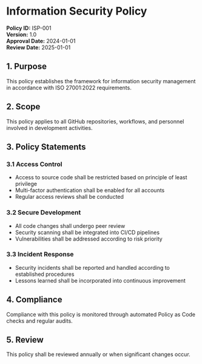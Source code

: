 # Information Security Policy

**Policy ID:** ISP-001  
**Version:** 1.0  
**Approval Date:** 2024-01-01  
**Review Date:** 2025-01-01  

## 1. Purpose
This policy establishes the framework for information security management in accordance with ISO 27001:2022 requirements.

## 2. Scope
This policy applies to all GitHub repositories, workflows, and personnel involved in development activities.

## 3. Policy Statements

### 3.1 Access Control
- Access to source code shall be restricted based on principle of least privilege
- Multi-factor authentication shall be enabled for all accounts
- Regular access reviews shall be conducted

### 3.2 Secure Development
- All code changes shall undergo peer review
- Security scanning shall be integrated into CI/CD pipelines
- Vulnerabilities shall be addressed according to risk priority

### 3.3 Incident Response
- Security incidents shall be reported and handled according to established procedures
- Lessons learned shall be incorporated into continuous improvement

## 4. Compliance
Compliance with this policy is monitored through automated Policy as Code checks and regular audits.

## 5. Review
This policy shall be reviewed annually or when significant changes occur.